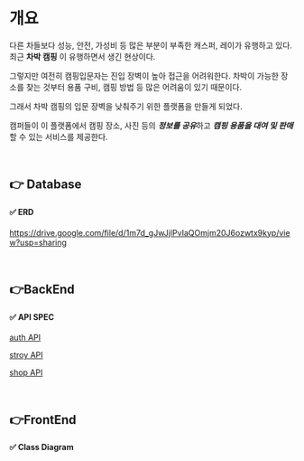 # 개요

다른 차들보다 성능, 안전, 가성비 등 많은 부분이 부족한 캐스퍼, 레이가 유행하고 있다. 최근 __차박 캠핑__ 이 유행하면서 생긴 현상이다.

그렇지만 여전히 캠핑입문자는 진입 장벽이 높아 접근을 어려워한다. 차박이 가능한 장소를 찾는 것부터 용품 구비, 캠핑 방법 등 많은 어려움이 있기 때문이다. 

그래서 차박 캠핑의 입문 장벽을 낮춰주기 위한 플랫폼을 만들게 되었다.

캠퍼들이 이 플랫폼에서 캠핑 장소, 사진 등의 ***정보를 공유***하고 ***캠핑 용품을 대여 및 판매***할 수 있는 서비스를 제공한다.

<br>

## 👉 Database

#### ✅ ERD
https://drive.google.com/file/d/1m7d_gJwJjlPvIaQOmjm20J6ozwtx9kyp/view?usp=sharing

<br>

## 👉BackEnd

#### ✅ API SPEC

[auth API](./spec/Backend/api/auth_API.md)

[stroy API](./spec/Backend/api/story_API.md)

[shop API](./spec/Backend/api/shop_API.md)

<br>

## 👉FrontEnd

#### ✅ Class Diagram

<br>
